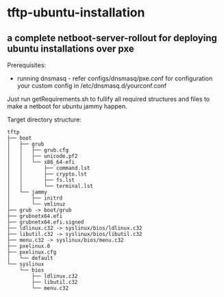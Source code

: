 # tftp-ubuntu-installation

## a complete netboot-server-rollout for deploying ubuntu installations over pxe

Prerequisites:
- running dnsmasq - refer configs/dnsmasq/pxe.conf for configuration your custom config in /etc/dnsmasq.d/yourconf.conf

Just run getRequirements.sh to fullify all required structures and files to make a netboot for ubuntu jammy happen.

Target directory structure: 

```
tftp
├── boot
│   ├── grub
│   │   ├── grub.cfg
│   │   ├── unicode.pf2
│   │   └── x86_64-efi
│   │       ├── command.lst
│   │       ├── crypto.lst
│   │       ├── fs.lst
│   │       └── terminal.lst
│   └── jammy
│       ├── initrd
│       └── vmlinuz
├── grub -> boot/grub
├── grubnetx64.efi
├── grubnetx64.efi.signed
├── ldlinux.c32 -> syslinux/bios/ldlinux.c32
├── libutil.c32 -> syslinux/bios/libutil.c32
├── menu.c32 -> syslinux/bios/menu.c32
├── pxelinux.0
├── pxelinux.cfg
│   └── default
└── syslinux
    └── bios
        ├── ldlinux.c32
        ├── libutil.c32
        └── menu.c32
```
